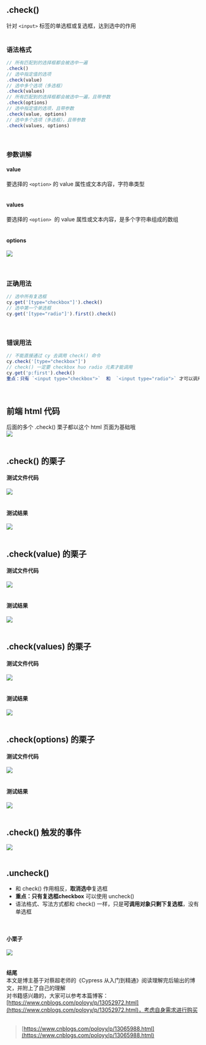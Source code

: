 
## .check()
针对 `<input>` 标签的单选框或复选框，达到选中的作用  
 

### 语法格式
```javascript
// 所有匹配到的选择框都会被选中一遍
.check()
// 选中指定值的选项
.check(value)
// 选中多个选项（多选框）
.check(values)
// 所有匹配到的选择框都会被选中一遍，且带参数
.check(options)
// 选中指定值的选项，且带参数
.check(value, options)
// 选中多个选项（多选框），且带参数
.check(values, options)
```
 

### 参数讲解

#### value
要选择的 `<option>` 的 value 属性或文本内容，字符串类型  
 

#### values
要选择的 `<option>`  的 value 属性或文本内容，是多个字符串组成的数组  
 

#### options
![](https://img2020.cnblogs.com/blog/1896874/202006/1896874-20200612122926089-46443079.png)  
   
 

### 正确用法

```javascript
// 选中所有复选框
cy.get('[type="checkbox"]').check()
// 选中第一个单选框
cy.get('[type="radio"]').first().check()
```
 

### 错误用法

```javascript
// 不能直接通过 cy 去调用 check() 命令
cy.check('[type="checkbox"]')
// check() 一定要 checkbox huo radio 元素才能调用
cy.get('p:first').check()   
重点：只有 `<input type="checkbox">`  和  `<input type="radio">` 才可以调用 .check()
```
 

## 前端 html 代码
后面的多个 .check() 栗子都以这个 html 页面为基础哦  
![](https://img2020.cnblogs.com/blog/1896874/202006/1896874-20200612112147589-1342172576.png)  
 

## .check() 的栗子

#### 测试文件代码
![](https://img2020.cnblogs.com/blog/1896874/202006/1896874-20200612112247247-36010619.png)  
 

#### 测试结果
![](https://img2020.cnblogs.com/blog/1896874/202006/1896874-20200612112844533-1579145639.gif)  
 

## .check(value) 的栗子

#### 测试文件代码
![](https://img2020.cnblogs.com/blog/1896874/202006/1896874-20200612112249719-919786457.png)  
 

#### 测试结果
![](https://img2020.cnblogs.com/blog/1896874/202006/1896874-20200612112854164-127642390.gif)  
 

## .check(values) 的栗子

#### 测试文件代码
![](https://img2020.cnblogs.com/blog/1896874/202006/1896874-20200612112252849-1579131619.png)  
 

#### 测试结果
![](https://img2020.cnblogs.com/blog/1896874/202006/1896874-20200612112857761-1333336797.gif)  
 

## .check(options) 的栗子

#### 测试文件代码
![](https://img2020.cnblogs.com/blog/1896874/202006/1896874-20200612112258575-980285110.png)  
 

#### 测试结果
![](https://img2020.cnblogs.com/blog/1896874/202006/1896874-20200612112903625-1944778086.gif)  
 

## .check() 触发的事件
![](https://img2020.cnblogs.com/blog/1896874/202006/1896874-20200612113409402-1646588376.png)  
 

## .uncheck()

- 和 check() 作用相反，**取消选中**复选框
- **重点：**只有**复选框checkbox** 可以使用 uncheck()
- 语法格式、写法方式都和 check() 一样，只是**可调用对象只剩下复选框**，没有单选框

 

#### 小栗子
![](https://img2020.cnblogs.com/blog/1896874/202006/1896874-20200612121406677-1291496928.png)  
   
   
**结尾**  
本文是博主基于对蔡超老师的《Cypress 从入门到精通》阅读理解完后输出的博文，并附上了自己的理解  
对书籍感兴趣的，大家可以参考本篇博客：[https://www.cnblogs.com/poloyy/p/13052972.html](https://www.cnblogs.com/poloyy/p/13052972.html)，考虑自身需求进行购买  
 

> [https://www.cnblogs.com/poloyy/p/13065988.html](https://www.cnblogs.com/poloyy/p/13065988.html)

